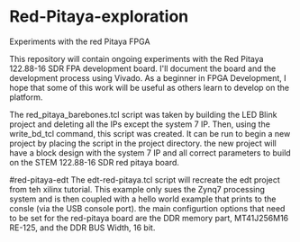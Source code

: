 # Red-Pitaya-exploration
Experiments with the red Pitaya FPGA

This repository will contain ongoing experiments with the Red Pitaya 122.88-16 SDR FPA development board. I'll document the board and the development process using Vivado. As a beginner in FPGA Development, I hope that some of this work will be useful as others learn to develop on the platform.

The red_pitaya_barebones.tcl script was taken by building the LED Blink project and deleting all the IPs except the system 7 IP. Then, using the write_bd_tcl command, this script was created. It can be run to begin a new project by placing the script in the project directory. the new project will have a block design with the system 7 IP and all correct parameters to build on the STEM 122.88-16 SDR red pitaya board.

#red-pitaya-edt
The edt-red-pitaya.tcl script will recreate the edt project from teh xilinx tutorial. This example only sues the Zynq7 processing system and is then coupled with a hello world example that prints to the consle (via the USB console port). the main configurtion options that need to be set for the red-pitaya board are the DDR memory part, MT41J256M16 RE-125, and the DDR BUS Width, 16 bit.